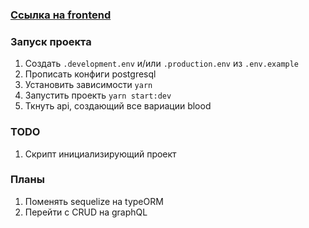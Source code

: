### [Cсылка на frontend](https://github.com/Dispersioned/blood-donations-frontend)

### Запуск проекта
1. Создать `.development.env` и/или `.production.env` из `.env.example`
2. Прописать конфиги postgresql
3. Установить зависимости `yarn`
4. Запустить проекть `yarn start:dev`
5. Ткнуть api, создающий все вариации blood

### TODO
1. Скрипт инициализирующий проект

### Планы
1. Поменять sequelize на typeORM
2. Перейти с CRUD на graphQL
